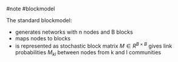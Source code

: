 #note #blockmodel 

The standard blockmodel:
- generates networks with n nodes and B blocks
- maps nodes to blocks
- is represented as stochastic block matrix $M \in R^{B \times B}$ gives link probabilities $M_{kl}$ between nodes from k and l communities